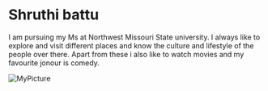 # Shruthi battu
 I am pursuing my Ms at Northwest Missouri State university. I always like to explore and visit different places and know the culture and lifestyle of the people over there. Apart from these i also like to watch movies and my favourite jonour is comedy.

 ![MyPicture](./image.png)